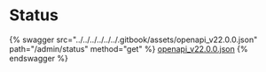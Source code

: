 # Status

{% swagger src="../../../../../../.gitbook/assets/openapi_v22.0.0.json" path="/admin/status" method="get" %}
[openapi_v22.0.0.json](../../../../../../.gitbook/assets/openapi_v22.0.0.json)
{% endswagger %}
